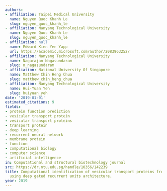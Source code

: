 ```yaml
---
authors:
- affiliation: Taipei Medical University
  name: Nguyen Quoc Khanh Le
  slug: nguyen_quoc_khanh_le
- affiliation: Nanyang Technological University
  name: Nguyen Quoc Khanh Le
  slug: nguyen_quoc_khanh_le
- affiliation: null
  name: Edward Kien Yee Yapp
  url: https://academic.microsoft.com/author/2083963252/
- affiliation: Nanyang Technological University
  name: Nagarajan Nagasundaram
  slug: n_nagasundaram
- affiliation: National University Of Singapore
  name: Matthew Chin Heng Chua
  slug: matthew_chin_heng_chua
- affiliation: Nanyang Technological University
  name: Hui-Yuan Yeh
  slug: huiyuan_yeh
date: '2019-01-01'
estimated_citations: 9
fields:
- protein function prediction
- vesicular transport protein
- vesicular transport proteins
- transport protein
- deep learning
- recurrent neural network
- membrane protein
- function
- computational biology
- computer science
- artificial intelligence
in: Computational and structural biotechnology journal
src: https://dr.ntu.edu.sg/handle/10356/142239
title: Computational identification of vesicular transport proteins from sequences
  using deep gated recurrent units architecture.
year: 2019
---
```

